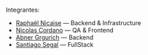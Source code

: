 Integrantes:
- [Raphaël Nicaise](https://github.com/RaphaelNicaise) — Backend & Infrastructure
- [Nicolas Cordano](https://github.com/NACXIIX) — QA & Frontend
- [Abner Grgurich](https://github.com/Abner2646) — Backend
- [Santiago Segal](https://github.com/Santucho12) — FullStack